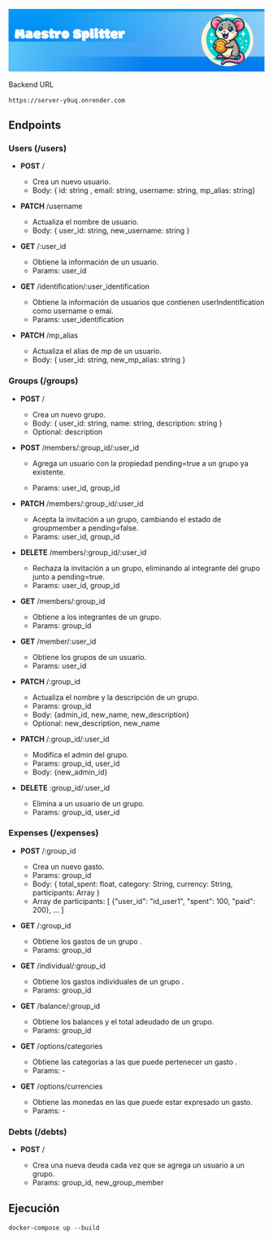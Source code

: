 ![Cover Image](portada-splitter.png)

Backend URL

```
https://server-y9uq.onrender.com
```

## Endpoints

### Users (/users)

- **POST** /

  - Crea un nuevo usuario.
  - Body: { id: string , email: string, username: string, mp_alias: string}

- **PATCH** /username

  - Actualiza el nombre de usuario.
  - Body: { user_id: string, new_username: string }

- **GET** /:user_id

  - Obtiene la información de un usuario.
  - Params: user_id

- **GET** /identification/:user_identification
  - Obtiene la información de usuarios que contienen userIndentification como username o emai.
  - Params: user_identification

- **PATCH** /mp_alias

  - Actualiza el alias de mp de un usuario.
  - Body: { user_id: string, new_mp_alias: string }

### Groups (/groups)

- **POST** /

  - Crea un nuevo grupo.
  - Body: { user_id: string, name: string, description: string }
  - Optional: description

- **POST** /members/:group_id/:user_id

  - Agrega un usuario con la propiedad pending=true a un grupo ya existente.

  - Params: user_id, group_id

- **PATCH** /members/:group_id/:user_id

  - Acepta la invitación a un grupo, cambiando el estado de groupmember a pending=false.
  - Params: user_id, group_id

- **DELETE** /members/:group_id/:user_id

  - Rechaza la invitación a un grupo, eliminando al integrante del grupo junto a pending=true.
  - Params: user_id, group_id

- **GET** /members/:group_id

  - Obtiene a los integrantes de un grupo.
  - Params: group_id

- **GET** /member/:user_id

  - Obtiene los grupos de un usuario.
  - Params: user_id

- **PATCH** /:group_id

  - Actualiza el nombre y la descripción de un grupo.
  - Params: group_id
  - Body: {admin_id, new_name, new_description}
  - Optional: new_description, new_name

- **PATCH** /:group_id/:user_id

  - Modifica el admin del grupo.
  - Params: group_id, user_id
  - Body: {new_admin_id}

- **DELETE** :group_id/:user_id

  - Elimina a un usuario de un grupo.
  - Params: group_id, user_id

### Expenses (/expenses)

- **POST** /:group_id

  - Crea un nuevo gasto.
  - Params: group_id
  - Body: { total_spent: float, category: String, currency: String, participants: Array<Hash> }
  - Array de participants: [ {"user_id": "id_user1", "spent": 100, "paid": 200}, ... ]

- **GET** /:group_id

  - Obtiene los gastos de un grupo .
  - Params: group_id

- **GET** /individual/:group_id

  - Obtiene los gastos individuales de un grupo .
  - Params: group_id

- **GET** /balance/:group_id

  - Obtiene los balances y el total adeudado de un grupo.
  - Params: group_id

- **GET** /options/categories

  - Obtiene las categorias a las que puede pertenecer un gasto .
  - Params: -

- **GET** /options/currencies

  - Obtiene las monedas en las que puede estar expresado un gasto.
  - Params: -

### Debts (/debts)

- **POST** /

  - Crea una nueva deuda cada vez que se agrega un usuario a un grupo.
  - Params: group_id, new_group_member

## Ejecución

```
docker-compose up --build
```
